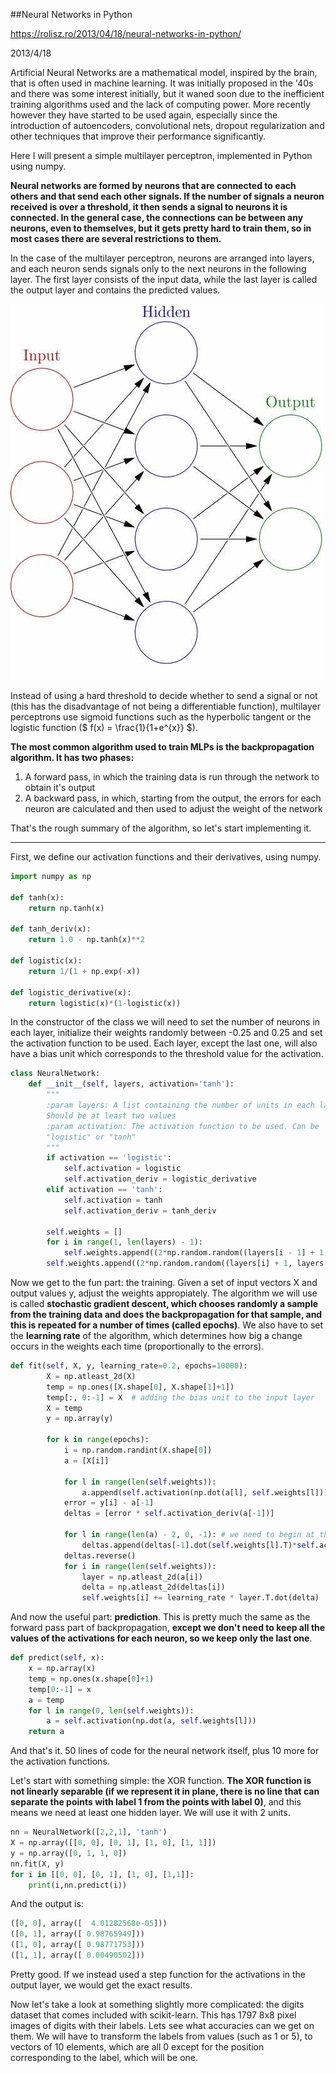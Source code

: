 ##Neural Networks in Python

<https://rolisz.ro/2013/04/18/neural-networks-in-python/>

2013/4/18


Artificial Neural Networks are a mathematical model, inspired by the brain, that is often used in machine learning. It was initially proposed in the '40s and there was some interest initially, but it waned soon due to the inefficient training algorithms used and the lack of computing power. More recently however they have started to be used again, especially since the introduction of autoencoders, convolutional nets, dropout regularization and other techniques that improve their performance significantly.


Here I will present a simple multilayer perceptron, implemented in Python using numpy.


**Neural networks are formed by neurons that are connected to each others and that send each other signals. If the number of signals a neuron received is over a threshold, it then sends a signal to neurons it is connected. In the general case, the connections can be between any neurons, even to themselves, but it gets pretty hard to train them, so in most cases there are several restrictions to them.**


In the case of the multilayer perceptron, neurons are arranged into layers, and each neuron sends signals only to the next neurons in the following layer. The first layer consists of the input data, while the last layer is called the output layer and contains the predicted values.

![](../pic/Colored_neural_network.jpg)


Instead of using a hard threshold to decide whether to send a signal or not (this has the disadvantage of not being a differentiable function), multilayer perceptrons use sigmoid functions such as the hyperbolic tangent or the logistic function ($ f(x) = \frac{1}{1+e^{x}} $).


**The most common algorithm used to train MLPs is the backpropagation algorithm. It has two phases:**
1. A forward pass, in which the training data is run through the network to obtain it's output
2. A backward pass, in which, starting from the output, the errors for each neuron are calculated and then used to adjust the weight of the network

That's the rough summary of the algorithm, so let's start implementing it.

<hr>

First, we define our activation functions and their derivatives, using numpy.

```python
import numpy as np

def tanh(x):
    return np.tanh(x)

def tanh_deriv(x):
    return 1.0 - np.tanh(x)**2

def logistic(x):
    return 1/(1 + np.exp(-x))

def logistic_derivative(x):
    return logistic(x)*(1-logistic(x))
```

In the constructor of the class we will need to set the number of neurons in each layer, initialize their weights randomly between -0.25 and 0.25 and set the activation function to be used. Each layer, except the last one, will also have a bias unit which corresponds to the threshold value for the activation.


```python
class NeuralNetwork:
    def __init__(self, layers, activation='tanh'):
        """
        :param layers: A list containing the number of units in each layer.
        Should be at least two values
        :param activation: The activation function to be used. Can be
        "logistic" or "tanh"
        """
        if activation == 'logistic':
            self.activation = logistic
            self.activation_deriv = logistic_derivative
        elif activation == 'tanh':
            self.activation = tanh
            self.activation_deriv = tanh_deriv

        self.weights = []
        for i in range(1, len(layers) - 1):
            self.weights.append((2*np.random.random((layers[i - 1] + 1, layers[i] + 1))-1)*0.25)
        self.weights.append((2*np.random.random((layers[i] + 1, layers[i + 1]))-1)*0.25)
```


Now we get to the fun part: the training. Given a set of input vectors X and output values y, adjust the weights appropiately. The algorithm we will use is called **stochastic gradient descent, which chooses randomly a sample from the training data and does the backpropagation for that sample, and this is repeated for a number of times (called epochs)**. We also have to set the **learning rate** of the algorithm, which determines how big a change occurs in the weights each time (proportionally to the errors).


```python
def fit(self, X, y, learning_rate=0.2, epochs=10000):
        X = np.atleast_2d(X)
        temp = np.ones([X.shape[0], X.shape[1]+1])
        temp[:, 0:-1] = X  # adding the bias unit to the input layer
        X = temp
        y = np.array(y)

        for k in range(epochs):
            i = np.random.randint(X.shape[0])
            a = [X[i]]

            for l in range(len(self.weights)):
                a.append(self.activation(np.dot(a[l], self.weights[l])))
            error = y[i] - a[-1]
            deltas = [error * self.activation_deriv(a[-1])]

            for l in range(len(a) - 2, 0, -1): # we need to begin at the second to last layer
                deltas.append(deltas[-1].dot(self.weights[l].T)*self.activation_deriv(a[l]))
            deltas.reverse()
            for i in range(len(self.weights)):
                layer = np.atleast_2d(a[i])
                delta = np.atleast_2d(deltas[i])
                self.weights[i] += learning_rate * layer.T.dot(delta)
```


And now the useful part: **prediction**. This is pretty much the same as the forward pass part of backpropagation, **except we don't need to keep all the values of the activations for each neuron, so we keep only the last one**.


```python
def predict(self, x):
    x = np.array(x)
    temp = np.ones(x.shape[0]+1)
    temp[0:-1] = x
    a = temp
    for l in range(0, len(self.weights)):
        a = self.activation(np.dot(a, self.weights[l]))
    return a
```


And that's it. 50 lines of code for the neural network itself, plus 10 more for the activation functions. 


Let's start with something simple: the XOR function. **The XOR function is not linearly separable (if we represent it in plane, there is no line that can separate the points with label 1 from the points with label 0)**, and this means we need at least one hidden layer. We will use it with 2 units.


```python
nn = NeuralNetwork([2,2,1], 'tanh')
X = np.array([[0, 0], [0, 1], [1, 0], [1, 1]])
y = np.array([0, 1, 1, 0])
nn.fit(X, y)
for i in [[0, 0], [0, 1], [1, 0], [1,1]]:
    print(i,nn.predict(i))
```

And the output is:

```python
([0, 0], array([  4.01282568e-05]))
([0, 1], array([ 0.98765949]))
([1, 0], array([ 0.98771753]))
([1, 1], array([ 0.00490502]))
```

Pretty good. If we instead used a step function for the activations in the output layer, we would get the exact results.


Now let's take a look at something slightly more complicated: the digits dataset that comes included with scikit-learn. This has 1797 8x8 pixel images of digits with their labels. Lets see what accuracies can we get on them. We will have to transform the labels from values (such as 1 or 5), to vectors of 10 elements, which are all 0 except for the position corresponding to the label, which will be one.













